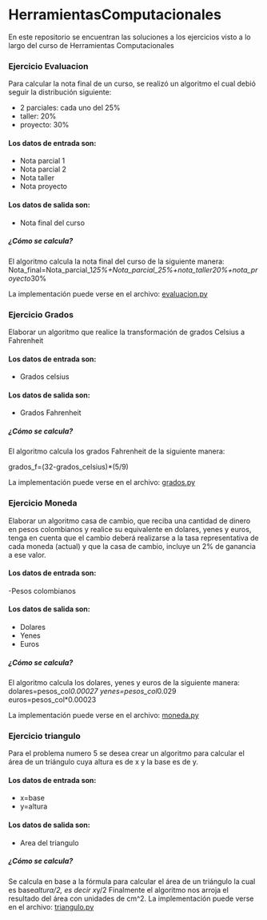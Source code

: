 # HerramientasComputacionales
En este repositorio se encuentran las soluciones a los ejercicios visto a lo largo del curso de Herramientas Computacionales


### Ejercicio Evaluacion
Para calcular la nota final de un curso, se realizó un algoritmo el cual debió seguir la distribución siguiente:
- 2 parciales: cada uno del 25%
- taller: 20%
- proyecto: 30%

#### Los datos de entrada son: 
- Nota parcial 1
- Nota parcial 2
- Nota taller
- Nota proyecto

#### Los datos de salida son:
- Nota final del curso

##### ¿Cómo se calcula?
El algoritmo calcula la nota final del curso de la siguiente manera: 
Nota_final=Nota_parcial_1*25%+Nota_parcial_*25%+nota_taller*20%+nota_proyecto*30%

La implementación puede verse en el archivo: [evaluacion.py](evaluacion.py)


### Ejercicio Grados

Elaborar un algoritmo que realice la transformación de grados Celsius a Fahrenheit

#### Los datos de entrada son: 
- Grados celsius

#### Los datos de salida son:
- Grados Fahrenheit

##### ¿Cómo se calcula?
El algoritmo calcula los grados Fahrenheit de la siguiente manera:

grados_f=(32-grados_celsius)*(5/9)

La implementación puede verse en el archivo: [grados.py](grados.py)


### Ejercicio Moneda

Elaborar un algoritmo casa de cambio, que reciba una cantidad de dinero en pesos colombianos y
realice su equivalente en dolares, yenes y euros, tenga en cuenta que el cambio deberá realizarse a la
tasa representativa de cada moneda (actual) y que la casa de cambio, incluye un 2% de ganancia a ese
valor.

#### Los datos de entrada son: 
-Pesos colombianos

#### Los datos de salida son:

- Dolares
- Yenes
- Euros

##### ¿Cómo se calcula?
El algoritmo calcula los dolares, yenes y euros de la siguiente manera:
dolares=pesos_col*0.00027
yenes=pesos_col*0.029
euros=pesos_col*0.00023

La implementación puede verse en el archivo: [moneda.py](moneda.py)

### Ejercicio triangulo

Para el problema numero 5 se desea crear un algoritmo para calcular el área de un triángulo cuya 
altura es de x y la base es de y.

#### Los datos de entrada son: 
- x=base
- y=altura

#### Los datos de salida son:
- Area del triangulo

##### ¿Cómo se calcula?
Se calcula en base a la fórmula para calcular el área de un triángulo la cual es base*altura/2, 
es decir x*y/2
Finalmente el algoritmo nos arroja el resultado del área con unidades de cm^2.
La implementación puede verse en el archivo: [triangulo.py](triangulo.py)

